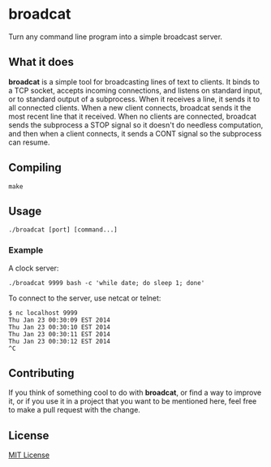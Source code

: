 broadcat
========

Turn any command line program into a simple broadcast server.

## What it does

**broadcat** is a simple tool for broadcasting lines of text to clients. It
binds to a TCP socket, accepts incoming connections, and listens on standard
input, or to standard output of a subprocess. When it receives a line, it sends
it to all connected clients. When a new client connects, broadcat sends it
the most recent line that it received. When no clients are connected, broadcat
sends the subprocess a STOP signal so it doesn't do needless computation, and
then when a client connects, it sends a CONT signal so the subprocess can
resume.

## Compiling

    make

## Usage

    ./broadcat [port] [command...]

### Example

A clock server:

    ./broadcat 9999 bash -c 'while date; do sleep 1; done'

To connect to the server, use netcat or telnet:

    $ nc localhost 9999
	Thu Jan 23 00:30:09 EST 2014
	Thu Jan 23 00:30:10 EST 2014
	Thu Jan 23 00:30:11 EST 2014
	Thu Jan 23 00:30:12 EST 2014
	^C

## Contributing

If you think of something cool to do with **broadcat**, or find a way to improve
it, or if you use it in a project that you want to be mentioned here, feel free
to make a pull request with the change.

## License

[MIT License](http://cel.mit-license.org/)
